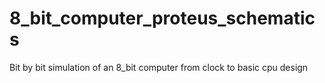 # 8_bit_computer_proteus_schematics
Bit by bit simulation of an 8_bit computer from clock to basic cpu design
